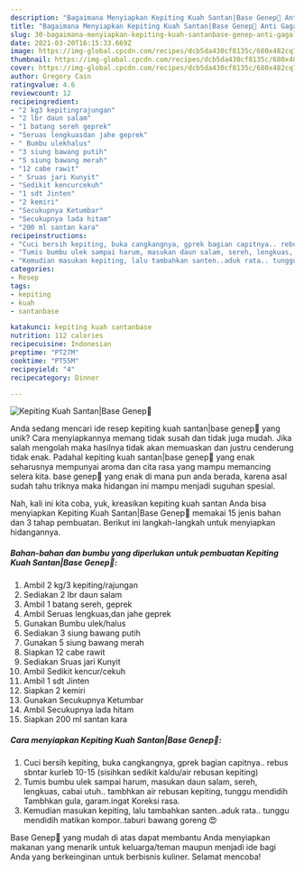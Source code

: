 ```yaml
---
description: "Bagaimana Menyiapkan Kepiting Kuah Santan|Base Genep🦀 Anti Gagal"
title: "Bagaimana Menyiapkan Kepiting Kuah Santan|Base Genep🦀 Anti Gagal"
slug: 30-bagaimana-menyiapkan-kepiting-kuah-santanbase-genep-anti-gagal
date: 2021-03-20T16:15:33.669Z
image: https://img-global.cpcdn.com/recipes/dcb5da430cf8135c/680x482cq70/kepiting-kuah-santanbase-genep-foto-resep-utama.jpg
thumbnail: https://img-global.cpcdn.com/recipes/dcb5da430cf8135c/680x482cq70/kepiting-kuah-santanbase-genep-foto-resep-utama.jpg
cover: https://img-global.cpcdn.com/recipes/dcb5da430cf8135c/680x482cq70/kepiting-kuah-santanbase-genep-foto-resep-utama.jpg
author: Gregory Cain
ratingvalue: 4.6
reviewcount: 12
recipeingredient:
- "2 kg3 kepitingrajungan"
- "2 lbr daun salam"
- "1 batang sereh geprek"
- "Seruas lengkuasdan jahe geprek"
- " Bumbu ulekhalus"
- "3 siung bawang putih"
- "5 siung bawang merah"
- "12 cabe rawit"
- " Sruas jari Kunyit"
- "Sedikit kencurcekuh"
- "1 sdt Jinten"
- "2 kemiri"
- "Secukupnya Ketumbar"
- "Secukupnya lada hitam"
- "200 ml santan kara"
recipeinstructions:
- "Cuci bersih kepiting, buka cangkangnya, gprek bagian capitnya.. rebus sbntar kurleb 10-15 (sisihkan sedikit kaldu/air rebusan kepiting)"
- "Tumis bumbu ulek sampai harum, masukan daun salam, sereh, lengkuas, cabai utuh.. tambhkan air rebusan kepiting, tunggu mendidih Tambhkan gula, garam.ingat Koreksi rasa."
- "Kemudian masukan kepiting, lalu tambahkan santen..aduk rata.. tunggu mendidih matikan kompor..taburi bawang goreng 😍"
categories:
- Resep
tags:
- kepiting
- kuah
- santanbase

katakunci: kepiting kuah santanbase 
nutrition: 112 calories
recipecuisine: Indonesian
preptime: "PT27M"
cooktime: "PT55M"
recipeyield: "4"
recipecategory: Dinner

---
```



![Kepiting Kuah Santan|Base Genep🦀](https://img-global.cpcdn.com/recipes/dcb5da430cf8135c/680x482cq70/kepiting-kuah-santanbase-genep-foto-resep-utama.jpg)

Anda sedang mencari ide resep kepiting kuah santan|base genep🦀 yang unik? Cara menyiapkannya memang tidak susah dan tidak juga mudah. Jika salah mengolah maka hasilnya tidak akan memuaskan dan justru cenderung tidak enak. Padahal kepiting kuah santan|base genep🦀 yang enak seharusnya mempunyai aroma dan cita rasa yang mampu memancing selera kita.
base genep🦀 yang enak di mana pun anda berada, karena asal sudah tahu triknya maka hidangan ini mampu menjadi suguhan spesial.


Nah, kali ini kita coba, yuk, kreasikan kepiting kuah santan Anda bisa menyiapkan Kepiting Kuah Santan|Base Genep🦀 memakai 15 jenis bahan dan 3 tahap pembuatan. Berikut ini langkah-langkah untuk menyiapkan hidangannya.

<!--inarticleads1-->

##### Bahan-bahan dan bumbu yang diperlukan untuk pembuatan Kepiting Kuah Santan|Base Genep🦀:

1. Ambil 2 kg/3 kepiting/rajungan
1. Sediakan 2 lbr daun salam
1. Ambil 1 batang sereh, geprek
1. Ambil Seruas lengkuas,dan jahe geprek
1. Gunakan  Bumbu ulek/halus
1. Sediakan 3 siung bawang putih
1. Gunakan 5 siung bawang merah
1. Siapkan 12 cabe rawit
1. Sediakan  Sruas jari Kunyit
1. Ambil Sedikit kencur/cekuh
1. Ambil 1 sdt Jinten
1. Siapkan 2 kemiri
1. Gunakan Secukupnya Ketumbar
1. Ambil Secukupnya lada hitam
1. Siapkan 200 ml santan kara




<!--inarticleads2-->

##### Cara menyiapkan Kepiting Kuah Santan|Base Genep🦀:

1. Cuci bersih kepiting, buka cangkangnya, gprek bagian capitnya.. rebus sbntar kurleb 10-15 (sisihkan sedikit kaldu/air rebusan kepiting)
1. Tumis bumbu ulek sampai harum, masukan daun salam, sereh, lengkuas, cabai utuh.. tambhkan air rebusan kepiting, tunggu mendidih Tambhkan gula, garam.ingat Koreksi rasa.
1. Kemudian masukan kepiting, lalu tambahkan santen..aduk rata.. tunggu mendidih matikan kompor..taburi bawang goreng 😍




Base Genep🦀 yang mudah di atas dapat membantu Anda menyiapkan makanan yang menarik untuk keluarga/teman maupun menjadi ide bagi Anda yang berkeinginan untuk berbisnis kuliner. Selamat mencoba!
